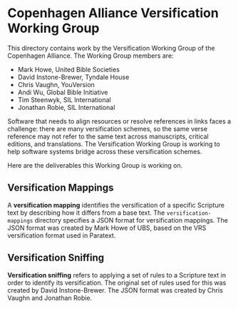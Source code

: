 #  Copenhagen Alliance Versification Working Group

This directory contains work by the Versification Working Group of the Copenhagen Alliance.  The Working Group members are:

- Mark Howe, United Bible Societies
- David Instone-Brewer, Tyndale House
- Chris Vaughn, YouVersion
- Andi Wu, Global Bible Initiative
- Tim Steenwyk, SIL International
- Jonathan Robie, SIL International

Software that needs to align resources or resolve references in links faces a challenge:  there are many versification schemes, so the same verse reference may not refer to the same text across manuscripts, critical editions, and translations.  The Versification Working Group is working to help software systems bridge across these versification schemes.

Here are the deliverables this Working Group is working on.

## Versification Mappings

A **versification mapping** identifies the versification of a specific Scripture text by describing how it differs from a base text. The `versification-mappings` directory specifies a JSON format for versification mappings. The JSON format was created by Mark Howe of UBS, based on the VRS versification format used in Paratext.

## Versification Sniffing

**Versification sniffing** refers to applying a set of rules to a Scripture text in order to identify its versification.  The original set of rules used for this was created by David Instone-Brewer.  The JSON format was created by Chris Vaughn and Jonathan Robie.

